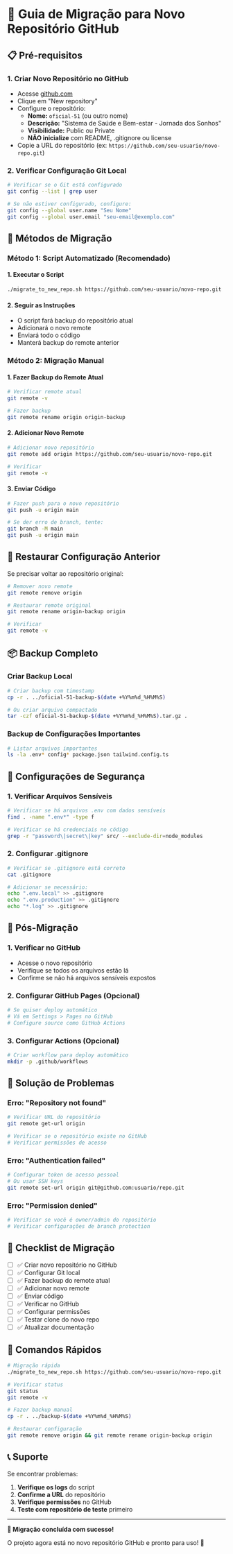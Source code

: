 # 🚀 Guia de Migração para Novo Repositório GitHub

## 📋 Pré-requisitos

### 1. **Criar Novo Repositório no GitHub**
- Acesse [github.com](https://github.com)
- Clique em "New repository"
- Configure o repositório:
  - **Nome:** `oficial-51` (ou outro nome)
  - **Descrição:** "Sistema de Saúde e Bem-estar - Jornada dos Sonhos"
  - **Visibilidade:** Public ou Private
  - **NÃO inicialize** com README, .gitignore ou license
- Copie a URL do repositório (ex: `https://github.com/seu-usuario/novo-repo.git`)

### 2. **Verificar Configuração Git Local**
```bash
# Verificar se o Git está configurado
git config --list | grep user

# Se não estiver configurado, configure:
git config --global user.name "Seu Nome"
git config --global user.email "seu-email@exemplo.com"
```

## 🔧 Métodos de Migração

### **Método 1: Script Automatizado (Recomendado)**

#### 1. **Executar o Script**
```bash
./migrate_to_new_repo.sh https://github.com/seu-usuario/novo-repo.git
```

#### 2. **Seguir as Instruções**
- O script fará backup do repositório atual
- Adicionará o novo remote
- Enviará todo o código
- Manterá backup do remote anterior

### **Método 2: Migração Manual**

#### 1. **Fazer Backup do Remote Atual**
```bash
# Verificar remote atual
git remote -v

# Fazer backup
git remote rename origin origin-backup
```

#### 2. **Adicionar Novo Remote**
```bash
# Adicionar novo repositório
git remote add origin https://github.com/seu-usuario/novo-repo.git

# Verificar
git remote -v
```

#### 3. **Enviar Código**
```bash
# Fazer push para o novo repositório
git push -u origin main

# Se der erro de branch, tente:
git branch -M main
git push -u origin main
```

## 🔄 Restaurar Configuração Anterior

Se precisar voltar ao repositório original:

```bash
# Remover novo remote
git remote remove origin

# Restaurar remote original
git remote rename origin-backup origin

# Verificar
git remote -v
```

## 📦 Backup Completo

### **Criar Backup Local**
```bash
# Criar backup com timestamp
cp -r . ../oficial-51-backup-$(date +%Y%m%d_%H%M%S)

# Ou criar arquivo compactado
tar -czf oficial-51-backup-$(date +%Y%m%d_%H%M%S).tar.gz .
```

### **Backup de Configurações Importantes**
```bash
# Listar arquivos importantes
ls -la .env* config* package.json tailwind.config.ts
```

## 🔐 Configurações de Segurança

### **1. Verificar Arquivos Sensíveis**
```bash
# Verificar se há arquivos .env com dados sensíveis
find . -name ".env*" -type f

# Verificar se há credenciais no código
grep -r "password\|secret\|key" src/ --exclude-dir=node_modules
```

### **2. Configurar .gitignore**
```bash
# Verificar se .gitignore está correto
cat .gitignore

# Adicionar se necessário:
echo ".env.local" >> .gitignore
echo ".env.production" >> .gitignore
echo "*.log" >> .gitignore
```

## 🚀 Pós-Migração

### **1. Verificar no GitHub**
- Acesse o novo repositório
- Verifique se todos os arquivos estão lá
- Confirme se não há arquivos sensíveis expostos

### **2. Configurar GitHub Pages (Opcional)**
```bash
# Se quiser deploy automático
# Vá em Settings > Pages no GitHub
# Configure source como GitHub Actions
```

### **3. Configurar Actions (Opcional)**
```bash
# Criar workflow para deploy automático
mkdir -p .github/workflows
```

## 🔧 Solução de Problemas

### **Erro: "Repository not found"**
```bash
# Verificar URL do repositório
git remote get-url origin

# Verificar se o repositório existe no GitHub
# Verificar permissões de acesso
```

### **Erro: "Authentication failed"**
```bash
# Configurar token de acesso pessoal
# Ou usar SSH keys
git remote set-url origin git@github.com:usuario/repo.git
```

### **Erro: "Permission denied"**
```bash
# Verificar se você é owner/admin do repositório
# Verificar configurações de branch protection
```

## 📝 Checklist de Migração

- [ ] ✅ Criar novo repositório no GitHub
- [ ] ✅ Configurar Git local
- [ ] ✅ Fazer backup do remote atual
- [ ] ✅ Adicionar novo remote
- [ ] ✅ Enviar código
- [ ] ✅ Verificar no GitHub
- [ ] ✅ Configurar permissões
- [ ] ✅ Testar clone do novo repo
- [ ] ✅ Atualizar documentação

## 🎯 Comandos Rápidos

```bash
# Migração rápida
./migrate_to_new_repo.sh https://github.com/seu-usuario/novo-repo.git

# Verificar status
git status
git remote -v

# Fazer backup manual
cp -r . ../backup-$(date +%Y%m%d_%H%M%S)

# Restaurar configuração
git remote remove origin && git remote rename origin-backup origin
```

## 📞 Suporte

Se encontrar problemas:

1. **Verifique os logs** do script
2. **Confirme a URL** do repositório
3. **Verifique permissões** no GitHub
4. **Teste com repositório de teste** primeiro

---

**🎉 Migração concluída com sucesso!**

O projeto agora está no novo repositório GitHub e pronto para uso! 🚀 